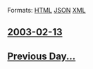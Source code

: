 
Formats: [HTML](2003/02/13/index.html)  [JSON](2003/02/13/index.json)  [XML](2003/02/13/index.xml)  

## [2003-02-13](/news/2003/02/13/index.md)

## [Previous Day...](/news/2003/02/12/index.md)

